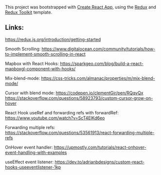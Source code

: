 This project was bootstrapped with [Create React App](https://github.com/facebook/create-react-app), using the [Redux](https://redux.js.org/) and [Redux Toolkit](https://redux-toolkit.js.org/) template.

## Links: 
https://redux.js.org/introduction/getting-started

Smooth Scrolling: https://www.digitalocean.com/community/tutorials/how-to-implement-smooth-scrolling-in-react

Mapbox with React Hooks:
https://sparkgeo.com/blog/build-a-react-mapboxgl-component-with-hooks/

Mix-blend-mode:
https://css-tricks.com/almanac/properties/m/mix-blend-mode/

Cursor with blend mode:
https://codepen.io/clementGir/pen/RQqvQx
https://stackoverflow.com/questions/58923793/custom-cursor-grow-on-hover

React Hook useRef and forwarding refs with forwardRef:
https://www.youtube.com/watch?v=ScT4ElKd6eo

Forwarding multiple refs:
https://stackoverflow.com/questions/53561913/react-forwarding-multiple-refs

OnHover event handler:
https://upmostly.com/tutorials/react-onhover-event-handling-with-examples

useEffect event listener:
https://dev.to/adrianbdesigns/custom-react-hooks-useeventlistener-1kp